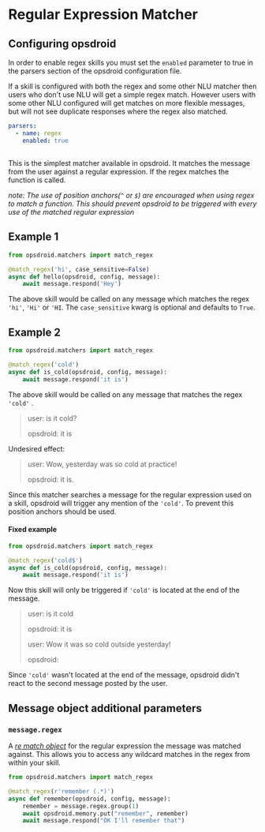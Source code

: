 # Regular Expression Matcher

## Configuring opsdroid

In order to enable regex skills you must set the `enabled` parameter to true in the parsers section of the opsdroid configuration file.

If a skill is configured with both the regex and some other NLU matcher then users who don't use NLU will get a simple regex match. However users with some other NLU configured will get matches on more flexible messages, but will not see duplicate responses where the regex also matched.

```yaml
parsers:
  - name: regex
    enabled: true
```

##

This is the simplest matcher available in opsdroid. It matches the message from the user against a regular expression. If the regex matches the function is called.

_note: The use of position anchors(`^` or `$`) are encouraged when using regex to match a function. This should prevent opsdroid to be triggered with every use of the matched regular expression_

## Example 1

```python
from opsdroid.matchers import match_regex

@match_regex('hi', case_sensitive=False)
async def hello(opsdroid, config, message):
    await message.respond('Hey')
```

The above skill would be called on any message which matches the regex `'hi'`, `'Hi'` or `'HI`. The `case_sensitive` kwarg is optional and defaults to `True`. 


## Example 2

```python
from opsdroid.matchers import match_regex

@match_regex('cold')
async def is_cold(opsdroid, config, message):
    await message.respond('it is')
```

The above skill would be called on any message that matches the regex `'cold'` . 

> user: is it cold?
>
> opsdroid: it is

Undesired effect: 

> user:  Wow, yesterday was so cold at practice!
>
> opsdroid: it is.

Since this matcher searches a message for the regular expression used on a skill, opsdroid will trigger any mention of the `'cold'`. To prevent this position anchors should be used.

#### Fixed example
```python
from opsdroid.matchers import match_regex

@match_regex('cold$')
async def is_cold(opsdroid, config, message):
    await message.respond('it is')
```

Now this skill will only be triggered if `'cold'` is located at the end of the message.

> user: is it cold
>
> opsdroid: it is
>
> user: Wow it was so cold outside yesterday!
>
> opsdroid: 

Since `'cold'` wasn't located at the end of the message, opsdroid didn't react to the second message posted by the user.

## Message object additional parameters

### `message.regex`

A _[re match object](https://docs.python.org/3/library/re.html#re.MatchObject)_ for the regular expression the message was matched against. This allows you to access any wildcard matches in the regex from within your skill.

```python
from opsdroid.matchers import match_regex

@match_regex(r'remember (.*)')
async def remember(opsdroid, config, message):
    remember = message.regex.group(1)
    await opsdroid.memory.put("remember", remember)
    await message.respond("OK I'll remember that")
```
